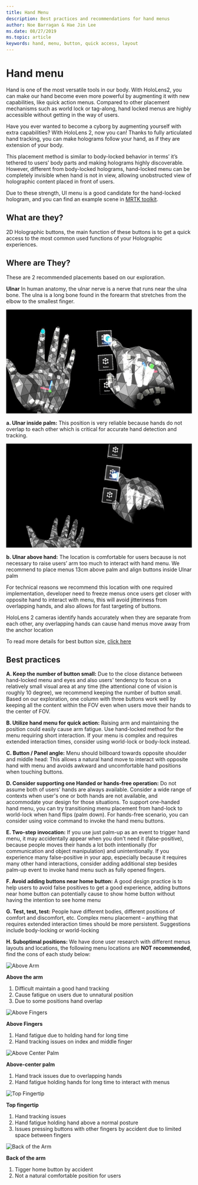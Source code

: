 ```yaml
---
title: Hand Menu
description: Best practices and recommendations for hand menus
author: Noe Barragan & Hae Jin Lee
ms.date: 08/27/2019
ms.topic: article
keywords: hand, menu, button, quick access, layout
---
```

# Hand menu

Hand is one of the most versatile tools in our body. With HoloLens2, you can make our hand become even more powerful by augmenting it with new capabilities, like quick action menus. 
Compared to other placement mechanisms such as world lock or tag-along, hand locked menus are highly accessible without getting in the way of users.

Have you ever wanted to become a cyborg by augmenting yourself with extra capabilities? With HoloLens 2, now you can! Thanks to fully articulated hand tracking, you can make holograms follow your hand, as if they are extension of your body.

This placement method is similar to body-locked behavior in terms’ it’s tethered to users’ body parts and making holograms highly discoverable. However, different from body-locked holograms, hand-locked menu can be completely invisible when hand is not in view, allowing unobstructed view of holographic content placed in front of users.

Due to these strength, UI menu is a good candidate for the hand-locked hologram, and you can find an example scene in [MRTK toolkit](https://github.com/microsoft/MixedRealityToolkit-Unity/blob/mrtk_release/Assets/MixedRealityToolkit.Examples/Demos/HandTracking/Scenes/HandBasedMenuExample.unity).

## What are they?
2D Holographic buttons, the main function of these buttons is to get a quick access to the most common used functions of your Holographic experiences.

## Where are They?
These are 2 recommended placements based on our exploration.

**Ulnar** In human anatomy, the ulnar nerve is a nerve that runs near the ulna bone. The ulna is a long bone found in the forearm that stretches from the elbow to the smallest finger.

![Ulnar side hand location](images/UlnarSideHandMenu.gif)

**a. Ulnar inside palm:** This position is very reliable because hands do not overlap to each other which is critical for accurate hand detection and tracking.

![Ulnar side hand location](images/UlnarAboveHandMenu.gif)

**b. Ulnar above hand:**
The location is comfortable for users because is not necessary to raise users’ arm too much to interact with hand menu. We recommend to place menus 13cm above palm and align buttons inside Ulnar palm

For technical reasons we recommend this location with one required implementation, developer need to freeze menus once users get closer with opposite hand to interact with menu, this will avoid jitteriness from overlapping hands, and also allows for fast targeting of buttons.

HoloLens 2 cameras identify hands accurately when they are separate from each other, any overlapping hands can cause hand menus move away from the anchor location

To read more details for best button size, [click here](https://docs.microsoft.com/en-us/windows/mixed-reality/interactable-object)

## Best practices 
**A. Keep the number of button small:** 
Due to the close distance between hand-locked menu and eyes and also users' tendency to focus on a relatively small visual area at any time (the attentional cone of vision is roughly 10 degree), we recommend keeping the number of button small. Based on our exploration, one column with three buttons work well by keeping all the content within the FOV even when users move their hands to the center of FOV. 

**B. Utilize hand menu for quick action:** 
Raising arm and maintaining the position could easily cause arm fatigue. Use hand-locked method for the menu requiring short interaction. If your menu is complex and requires extended interaction times, consider using world-lock or body-lock instead. 

**C. Button / Panel angle:**
Menu should billboard towards opposite shoulder and middle head: This allows a natural hand move to interact with opposite hand with menu and avoids awkward and uncomfortable hand positions when touching buttons. 

**D. Consider supporting one Handed or hands-free operation:**
Do not assume both of users' hands are always available. Consider a wide range of contexts when user's one or both hands are not available, and accommodate your design for those situations. To support one-handed hand menu, you can try transitioning menu placement from hand-lock to world-lock when hand flips (palm down). For hands-free scenario, you can consider using voice command to invoke the hand menu buttons.

**E. Two-step invocation:**
If you use just palm-up as an event to trigger hand menu, it may accidentally appear when you don't need it (false-positive), because people moves their hands a lot both intentionally (for communication and object manipulation) and unintentionally. If you experience many false-positive in your app, especially because it requires many other hand interactions, consider adding additional step besides palm-up event to invoke hand menu such as fully opened fingers.

**F. Avoid adding buttons near home button:**
A good design practice is to help users to avoid false positives to get a good experience, adding buttons near home button can potentially cause to show home button without having the intention to see home menu

**G. Test, test, test:**
People have different bodies, different positions of comfort and discomfort, etc.
Complex menu placement – anything that requires extended interaction times should be more persistent. Suggestions include body-locking or world-locking

**H. Suboptimal positions:** We have done user research with different menus layouts and locations, the following menu locations are **NOT recommended**, find the cons of each study below:

![Above Arm](images/AboveArm.gif)

**Above the arm**
1. Difficult maintain a good hand tracking
2. Cause fatigue on users due to unnatural position
3. Due to some positions hand overlap

![Above Fingers](images/AboveFingers.gif)

**Above Fingers**
1. Hand fatigue due to holding hand for long time
2. Hand tracking issues on index and middle finger

![Above Center Palm](images/handCenter.gif)

**Above-center palm**
1. Hand track issues due to overlapping hands
2. Hand fatigue holding hands for long time to interact with menus

![Top Fingertip](images/TopFingerTip.gif)

**Top fingertip**
1. Hand tracking issues
2. Hand fatigue holding hand above a normal posture
3. Issues pressing buttons with other fingers by accident due to limited space between fingers

![Back of the Arm](images/BackOfTheArm.gif)

**Back of the arm**
1. Tigger home button by accident
2. Not a natural comfortable position for users
